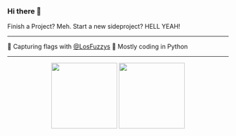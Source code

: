### Hi there 👋

Finish a Project? Meh. Start a new sideproject? HELL YEAH!

---
 
 🚩 Capturing flags with [@LosFuzzys](https://github.com/LosFuzzys)
 🐍 Mostly coding in Python

---
<div align="center">
    <img src="https://github-readme-stats.vercel.app/api?username=h4ckd0tm3&theme=tokyonight&count_private=true&show_icons=true" height="150px" />
    <img src="https://github-readme-stats.vercel.app/api/top-langs/?username=h4ckd0tm3&layout=compact&theme=tokyonight&hide=jupyter%20notebook" height="150px" />
</div>
